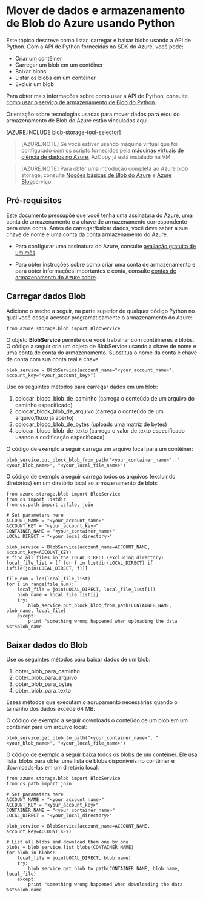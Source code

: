 <properties
    pageTitle="Mover de dados e armazenamento de Blob do Azure usando Python | Microsoft Azure"
    description="Mover de dados e armazenamento de Blob do Azure usando Python"
    services="machine-learning,storage"
    documentationCenter=""
    authors="bradsev"
    manager="jhubbard"
    editor="cgronlun" />

<tags
    ms.service="machine-learning"
    ms.workload="data-services"
    ms.tgt_pltfrm="na"
    ms.devlang="na"
    ms.topic="article"
    ms.date="09/14/2016"
    ms.author="bradsev" />

# <a name="move-data-to-and-from-azure-blob-storage-using-python"></a>Mover de dados e armazenamento de Blob do Azure usando Python

Este tópico descreve como listar, carregar e baixar blobs usando a API de Python. Com a API de Python fornecidas no SDK do Azure, você pode:

- Criar um contêiner
- Carregar um blob em um contêiner
- Baixar blobs
- Listar os blobs em um contêiner
- Excluir um blob

Para obter mais informações sobre como usar a API de Python, consulte [como usar o serviço de armazenamento de Blob do Python](../storage/storage-python-how-to-use-blob-storage.md).

Orientação sobre tecnologias usadas para mover dados para e/ou do armazenamento de Blob do Azure estão vinculados aqui:

[AZURE.INCLUDE [blob-storage-tool-selector](../../includes/machine-learning-blob-storage-tool-selector.md)]


> [AZURE.NOTE] Se você estiver usando máquina virtual que foi configurado com os scripts fornecidos pela [máquinas virtuais de ciência de dados no Azure](machine-learning-data-science-virtual-machines.md), AzCopy já está instalado na VM.

> [AZURE.NOTE] Para obter uma introdução completa ao Azure blob storage, consulte [Noções básicas de Blob do Azure](../storage/storage-dotnet-how-to-use-blobs.md) e [Azure Blob](https://msdn.microsoft.com/library/azure/dd179376.aspx)serviço.


## <a name="prerequisites"></a>Pré-requisitos

Este documento pressupõe que você tenha uma assinatura do Azure, uma conta de armazenamento e a chave de armazenamento correspondente para essa conta. Antes de carregar/baixar dados, você deve saber a sua chave de nome e uma conta da conta armazenamento do Azure.

- Para configurar uma assinatura do Azure, consulte [avaliação gratuita de um mês](https://azure.microsoft.com/pricing/free-trial/).

- Para obter instruções sobre como criar uma conta de armazenamento e para obter informações importantes e conta, consulte [contas de armazenamento do Azure sobre](../storage/storage-create-storage-account.md).


## <a name="upload-data-to-blob"></a>Carregar dados Blob

Adicione o trecho a seguir, na parte superior de qualquer código Python no qual você deseja acessar programaticamente o armazenamento do Azure:

    from azure.storage.blob import BlobService

O objeto **BlobService** permite que você trabalhar com contêineres e blobs. O código a seguir cria um objeto de BlobService usando a chave de nome e uma conta de conta do armazenamento. Substitua o nome da conta e chave da conta com sua conta real e chave.

    blob_service = BlobService(account_name="<your_account_name>", account_key="<your_account_key>")

Use os seguintes métodos para carregar dados em um blob:

1. colocar\_bloco\_blob\_de\_caminho (carrega o conteúdo de um arquivo do caminho especificado)
2. colocar\_block_blob\_de\_arquivo (carrega o conteúdo de um arquivo/fluxo já aberto)
3. colocar\_bloco\_blob\_de\_bytes (uploads uma matriz de bytes)
4. colocar\_bloco\_blob\_de\_texto (carrega o valor de texto especificado usando a codificação especificada)

O código de exemplo a seguir carrega um arquivo local para um contêiner:

    blob_service.put_block_blob_from_path("<your_container_name>", "<your_blob_name>", "<your_local_file_name>")

O código de exemplo a seguir carrega todos os arquivos (excluindo diretórios) em um diretório local ao armazenamento de blob:

    from azure.storage.blob import BlobService
    from os import listdir
    from os.path import isfile, join

    # Set parameters here
    ACCOUNT_NAME = "<your_account_name>"
    ACCOUNT_KEY = "<your_account_key>"
    CONTAINER_NAME = "<your_container_name>"
    LOCAL_DIRECT = "<your_local_directory>"     

    blob_service = BlobService(account_name=ACCOUNT_NAME, account_key=ACCOUNT_KEY)
    # find all files in the LOCAL_DIRECT (excluding directory)
    local_file_list = [f for f in listdir(LOCAL_DIRECT) if isfile(join(LOCAL_DIRECT, f))]

    file_num = len(local_file_list)
    for i in range(file_num):
        local_file = join(LOCAL_DIRECT, local_file_list[i])
        blob_name = local_file_list[i]
        try:
            blob_service.put_block_blob_from_path(CONTAINER_NAME, blob_name, local_file)
        except:
            print "something wrong happened when uploading the data %s"%blob_name


## <a name="download-data-from-blob"></a>Baixar dados do Blob

Use os seguintes métodos para baixar dados de um blob:
1. obter\_blob\_para\_caminho
2. obter\_blob\_para\_arquivo
3. obter\_blob\_para\_bytes
4. obter\_blob\_para\_texto

Esses métodos que executam o agrupamento necessárias quando o tamanho dos dados excede 64 MB.

O código de exemplo a seguir downloads o conteúdo de um blob em um contêiner para um arquivo local:

    blob_service.get_blob_to_path("<your_container_name>", "<your_blob_name>", "<your_local_file_name>")

O código de exemplo a seguir baixa todos os blobs de um contêiner. Ele usa lista\_blobs para obter uma lista de blobs disponíveis no contêiner e downloads-las em um diretório local.

    from azure.storage.blob import BlobService
    from os.path import join

    # Set parameters here
    ACCOUNT_NAME = "<your_account_name>"
    ACCOUNT_KEY = "<your_account_key>"
    CONTAINER_NAME = "<your_container_name>"
    LOCAL_DIRECT = "<your_local_directory>"     

    blob_service = BlobService(account_name=ACCOUNT_NAME, account_key=ACCOUNT_KEY)

    # List all blobs and download them one by one
    blobs = blob_service.list_blobs(CONTAINER_NAME)
    for blob in blobs:
        local_file = join(LOCAL_DIRECT, blob.name)
        try:
            blob_service.get_blob_to_path(CONTAINER_NAME, blob.name, local_file)
        except:
            print "something wrong happened when downloading the data %s"%blob.name
